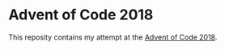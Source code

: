 # Advent of Code 2018

This reposity contains my attempt at the [Advent of Code 2018](http://adventofcode.com/2018).
